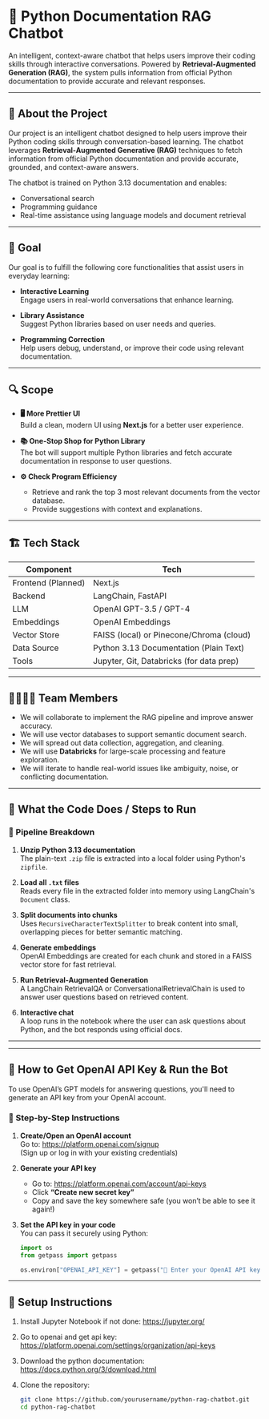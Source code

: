 # 🧠 Python Documentation RAG Chatbot

An intelligent, context-aware chatbot that helps users improve their coding skills through interactive conversations. Powered by **Retrieval-Augmented Generation (RAG)**, the system pulls information from official Python documentation to provide accurate and relevant responses.

---

## 📌 About the Project

Our project is an intelligent chatbot designed to help users improve their Python coding skills through conversation-based learning. The chatbot leverages **Retrieval-Augmented Generative (RAG)** techniques to fetch information from official Python documentation and provide accurate, grounded, and context-aware answers.

The chatbot is trained on Python 3.13 documentation and enables:

- Conversational search
- Programming guidance
- Real-time assistance using language models and document retrieval

---

## 🎯 Goal

Our goal is to fulfill the following core functionalities that assist users in everyday learning:

- **Interactive Learning**  
  Engage users in real-world conversations that enhance learning.

- **Library Assistance**  
  Suggest Python libraries based on user needs and queries.

- **Programming Correction**  
  Help users debug, understand, or improve their code using relevant documentation.

---

## 🔍 Scope

- **🖥️ More Prettier UI**  
  Build a clean, modern UI using **Next.js** for a better user experience.

- **📚 One-Stop Shop for Python Library**  
  The bot will support multiple Python libraries and fetch accurate documentation in response to user questions.

- **⚙️ Check Program Efficiency**
  - Retrieve and rank the top 3 most relevant documents from the vector database.
  - Provide suggestions with context and explanations.

---

## 🏗️ Tech Stack

| Component          | Tech                                     |
| ------------------ | ---------------------------------------- |
| Frontend (Planned) | Next.js                                  |
| Backend            | LangChain, FastAPI                       |
| LLM                | OpenAI GPT-3.5 / GPT-4                   |
| Embeddings         | OpenAI Embeddings                        |
| Vector Store       | FAISS (local) or Pinecone/Chroma (cloud) |
| Data Source        | Python 3.13 Documentation (Plain Text)   |
| Tools              | Jupyter, Git, Databricks (for data prep) |

---

## 👨‍👩‍👧‍👦 Team Members

- We will collaborate to implement the RAG pipeline and improve answer accuracy.
- We will use vector databases to support semantic document search.
- We will spread out data collection, aggregation, and cleaning.
- We will use **Databricks** for large-scale processing and feature exploration.
- We will iterate to handle real-world issues like ambiguity, noise, or conflicting documentation.

---

## 🧪 What the Code Does / Steps to Run

### 🔄 Pipeline Breakdown

1. **Unzip Python 3.13 documentation**  
   The plain-text `.zip` file is extracted into a local folder using Python's `zipfile`.

2. **Load all `.txt` files**  
   Reads every file in the extracted folder into memory using LangChain's `Document` class.

3. **Split documents into chunks**  
   Uses `RecursiveCharacterTextSplitter` to break content into small, overlapping pieces for better semantic matching.

4. **Generate embeddings**  
   OpenAI Embeddings are created for each chunk and stored in a FAISS vector store for fast retrieval.

5. **Run Retrieval-Augmented Generation**  
   A LangChain RetrievalQA or ConversationalRetrievalChain is used to answer user questions based on retrieved content.

6. **Interactive chat**  
   A loop runs in the notebook where the user can ask questions about Python, and the bot responds using official docs.

---

---

## 🔐 How to Get OpenAI API Key & Run the Bot

To use OpenAI’s GPT models for answering questions, you'll need to generate an API key from your OpenAI account.

### 🧾 Step-by-Step Instructions

1. **Create/Open an OpenAI account**  
   Go to: https://platform.openai.com/signup  
   (Sign up or log in with your existing credentials)

2. **Generate your API key**

   - Go to: https://platform.openai.com/account/api-keys
   - Click **“Create new secret key”**
   - Copy and save the key somewhere safe (you won’t be able to see it again!)

3. **Set the API key in your code**  
   You can pass it securely using Python:

   ```python
   import os
   from getpass import getpass

   os.environ["OPENAI_API_KEY"] = getpass("🔐 Enter your OpenAI API key: ")
   ```

---

## 🚀 Setup Instructions

1. Install Jupyter Notebook if not done: https://jupyter.org/

2. Go to openai and get api key: https://platform.openai.com/settings/organization/api-keys

3. Download the python documentation: https://docs.python.org/3/download.html

4. Clone the repository:
   ```bash
   git clone https://github.com/yourusername/python-rag-chatbot.git
   cd python-rag-chatbot
   ```
